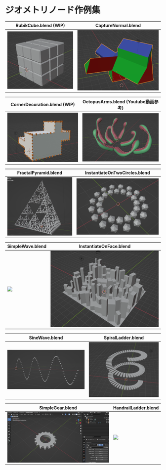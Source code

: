# ジオメトリノード作例集

|RubikCube.blend (WIP)|CaptureNormal.blend
|---|---|
|![ルービックキューブ](./imgs/RubikCube.png)|![CaptureNormal](./imgs/CaptureNormal.png)

|CornerDecoration.blend (WIP)|OctopusArms.blend (Youtube動画参考)
|---|---|
|![](./imgs/CornerDecoration.png)|![](./imgs/OctopusArms.png)

|FractalPyramid.blend|InstantiateOnTwoCircles.blend
|---|---|
|![](./imgs/FractalPyramid.png)|![](./imgs/InstantiateOnTwoCircles.png)

|SimpleWave.blend|InstantiateOnFace.blend
|---|---|
|![](./imgs/SimpleWave.gif)|![](./imgs/InstantiateOnFace.png)

|SineWave.blend|SpiralLadder.blend
|---|---|
|![](./imgs/SineWave.png)|![](./imgs/SpiralLadder.png)

|SimpleGear.blend|HandrailLadder.blend
|---|---|
|![](./imgs/SimpleGear.gif)|![](./imgs/HandrailLadder.gif)
